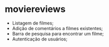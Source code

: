# moviereviews

- Listagem de filmes;
- Adição de comentários a filmes existentes;
- Barra de pesquisa para encontrar um filme;
- Autenticação de usuários;
